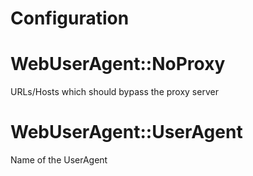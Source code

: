 # Configuration

# WebUserAgent::NoProxy
URLs/Hosts which should bypass the proxy server

# WebUserAgent::UserAgent
Name of the UserAgent
